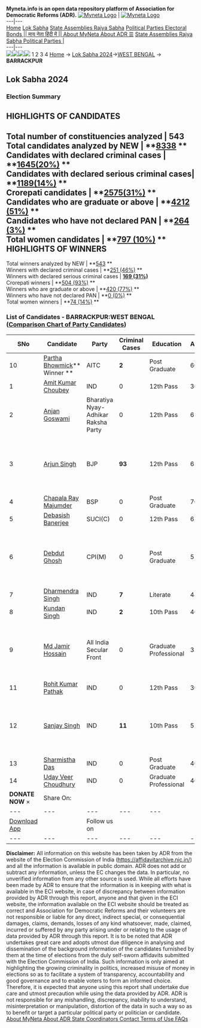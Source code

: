 **Myneta.info is an open data repository platform of Association for Democratic Reforms (ADR).**
[![Myneta Logo](https://www.myneta.info/lib/img/myneta-logo.png)](https://www.myneta.info/) | [![Myneta Logo](https://www.myneta.info/lib/img/adr-logo.png)](https://adrindia.org)  
---|---  
[Home](https://www.myneta.info/) [Lok Sabha](https://www.myneta.info/#ls "Lok Sabha") [ State Assemblies ](https://www.myneta.info/#sa "State Assemblies") [Rajya Sabha](https://www.myneta.info/#rs "Rajya Sabha") [Political Parties ](https://www.myneta.info/party "Political Parties") [ Electoral Bonds ](https://www.myneta.info/electoral_bonds "Electoral Bonds") [ || माय नेता हिंदी में || ](https://translate.google.co.in/translate?prev=hp&hl=en&js=y&u=www.myneta.info&sl=en&tl=hi&history_state0=) [ About MyNeta ](https://adrindia.org/content/about-myneta) [ About ADR ](https://adrindia.org/about-adr/who-we-are) [☰](javascript:void\(0\))
[ State Assemblies ](https://www.myneta.info/#sa "State Assemblies") [ Rajya Sabha ](https://www.myneta.info/#rs "Rajya Sabha") [ Political Parties ](https://www.myneta.info/party "Political Parties")
|   
---|---  
![](https://www.myneta.info/lib/img/banner/banner-1.png)![](https://www.myneta.info/lib/img/banner/banner-2.png)![](https://www.myneta.info/lib/img/banner/banner-3.png)![](https://www.myneta.info/lib/img/banner/banner-4.png)
1  2  3  4 
[Home](https://www.myneta.info/) → [Lok Sabha 2024](https://www.myneta.info/LokSabha2024/)→[WEST BENGAL](https://www.myneta.info/LokSabha2024/index.php?action=show_constituencies&state_id=36) → **BARRACKPUR**
### 
## Lok Sabha 2024
###  Election Summary 
HIGHLIGHTS OF CANDIDATES  
---  
Total number of constituencies analyzed |  543   
Total candidates analyzed by NEW | **[8338](https://www.myneta.info/LokSabha2024/index.php?action=summary&subAction=candidates_analyzed&sort=candidate#summary) **  
Candidates with declared criminal cases | **[1645(20%)](https://www.myneta.info/LokSabha2024/index.php?action=summary&subAction=crime&sort=candidate#summary) **  
Candidates with declared serious criminal cases| **[1189(14%)](https://www.myneta.info/LokSabha2024/index.php?action=summary&subAction=serious_crime&sort=candidate#summary) **  
Crorepati candidates | **[2575(31%)](https://www.myneta.info/LokSabha2024/index.php?action=summary&subAction=crorepati&sort=candidate#summary) **  
Candidates who are graduate or above | **[4212 (51%)](https://www.myneta.info/LokSabha2024/index.php?action=summary&subAction=education&sort=candidate#summary) **  
Candidates who have not declared PAN | **[264 (3%)](https://www.myneta.info/LokSabha2024/index.php?action=summary&subAction=without_pan&sort=candidate#summary) **  
Total women candidates | **[797 (10%)](https://www.myneta.info/LokSabha2024/index.php?action=summary&subAction=women_candidate&sort=candidate#summary) **  
HIGHLIGHTS OF WINNERS  
---  
Total winners analyzed by NEW | **[543](https://www.myneta.info/LokSabha2024/index.php?action=summary&subAction=winner_analyzed&sort=candidate#summary) **  
Winners with declared criminal cases | **[251 (46%)](https://www.myneta.info/LokSabha2024/index.php?action=summary&subAction=winner_crime&sort=candidate#summary) **  
Winners with declared serious criminal cases | **[169 (31%)](https://www.myneta.info/LokSabha2024/index.php?action=summary&subAction=winner_serious_crime&sort=candidate#summary)**  
Crorepati winners | **[504 (93%)](https://www.myneta.info/LokSabha2024/index.php?action=summary&subAction=winner_crorepati&sort=candidate#summary) **  
Winners who are graduate or above | **[420 (77%)](https://www.myneta.info/LokSabha2024/index.php?action=summary&subAction=winner_education&sort=candidate#summary) **  
Winners who have not declared PAN | **[0 (0%)](https://www.myneta.info/LokSabha2024/index.php?action=summary&subAction=winner_without_pan&sort=candidate#summary) **  
Total women winners | **[74 (14%)](https://www.myneta.info/LokSabha2024/index.php?action=summary&subAction=winner_women&sort=candidate#summary) **  
### List of Candidates - BARRACKPUR:WEST BENGAL ([Comparison Chart of Party Candidates](https://www.myneta.info/LokSabha2024/comparisonchart.php?constituency_id=554))
SNo | Candidate| Party| Criminal Cases| Education| Age| Total Assets| Liabilities  
---|---|---|---|---|---|---|---  
10  | [Partha Bhowmick](https://www.myneta.info/LokSabha2024/candidate.php?candidate_id=7118)** Winner ** | AITC | **2** | Post Graduate| 60 | Rs 5,42,35,841 ~ 5 Crore+ | Rs 1,10,51,557 ~ 1 Crore+  
1  | [Amit Kumar Choubey](https://www.myneta.info/LokSabha2024/candidate.php?candidate_id=7331) | IND | 0 | 12th Pass| 36 | Rs 30,21,239 ~ 30 Lacs+ | Rs 0 ~   
2  | [Anjan Goswami](https://www.myneta.info/LokSabha2024/candidate.php?candidate_id=7119) | Bharatiya Nyay-Adhikar Raksha Party | 0 | 12th Pass| 61 | Rs 5,15,000 ~ 5 Lacs+ | Rs 0 ~   
3  | [Arjun Singh](https://www.myneta.info/LokSabha2024/candidate.php?candidate_id=7120) | BJP | **93** | 12th Pass| 62 | ![](https://myneta.info/image_v2.php?myneta_folder=LokSabha2024&candidate_id=7120&col=ta) | ![](https://myneta.info/image_v2.php?myneta_folder=LokSabha2024&candidate_id=7120&col=lia)  
4  | [Chapala Ray Majumder](https://www.myneta.info/LokSabha2024/candidate.php?candidate_id=7123) | BSP | 0 | Post Graduate| 70 | Rs 36,31,015 ~ 36 Lacs+ | Rs 0 ~   
5  | [Debasish Banerjee](https://www.myneta.info/LokSabha2024/candidate.php?candidate_id=7122) | SUCI(C) | 0 | 12th Pass| 61 | Rs 83,42,522 ~ 83 Lacs+ | Rs 0 ~   
6  | [Debdut Ghosh](https://www.myneta.info/LokSabha2024/candidate.php?candidate_id=7117) | CPI(M) | 0 | Post Graduate| 52 | ![](https://myneta.info/image_v2.php?myneta_folder=LokSabha2024&candidate_id=7117&col=ta) | ![](https://myneta.info/image_v2.php?myneta_folder=LokSabha2024&candidate_id=7117&col=lia)  
7  | [Dharmendra Singh](https://www.myneta.info/LokSabha2024/candidate.php?candidate_id=7114) | IND | **7** | Literate| 48 | Rs 71,73,653 ~ 71 Lacs+ | Rs 0 ~   
8  | [Kundan Singh](https://www.myneta.info/LokSabha2024/candidate.php?candidate_id=7332) | IND | **2** | 10th Pass| 40 | Rs 11,59,020 ~ 11 Lacs+ | Rs 0 ~   
9  | [Md Jamir Hossain](https://www.myneta.info/LokSabha2024/candidate.php?candidate_id=7116) | All India Secular Front | 0 | Graduate Professional| 32 | ![](https://myneta.info/image_v2.php?myneta_folder=LokSabha2024&candidate_id=7116&col=ta) | ![](https://myneta.info/image_v2.php?myneta_folder=LokSabha2024&candidate_id=7116&col=lia)  
11  | [Rohit Kumar Pathak](https://www.myneta.info/LokSabha2024/candidate.php?candidate_id=7329) | IND | 0 | 12th Pass| 30 | Rs 15,041 ~ 15 Thou+ | Rs 0 ~   
12  | [Sanjay Singh](https://www.myneta.info/LokSabha2024/candidate.php?candidate_id=7334) | IND | **11** | 10th Pass| 52 | ![](https://myneta.info/image_v2.php?myneta_folder=LokSabha2024&candidate_id=7334&col=ta) | ![](https://myneta.info/image_v2.php?myneta_folder=LokSabha2024&candidate_id=7334&col=lia)  
13  | [Sharmistha Das](https://www.myneta.info/LokSabha2024/candidate.php?candidate_id=7327) | IND | 0 | Post Graduate| 40 | Rs 17,17,096 ~ 17 Lacs+ | Rs 2,56,586 ~ 2 Lacs+  
14  | [Uday Veer Choudhury](https://www.myneta.info/LokSabha2024/candidate.php?candidate_id=7115) | IND | 0 | Graduate Professional| 46 | Rs 33,84,845 ~ 33 Lacs+ | Rs 0 ~   
|  **DONATE NOW** × |  Share On:  | [](https://api.whatsapp.com/send?text=https%3A%2F%2Fmyneta.info%2Fpunjab2022%2Findex.php%3Faction%3Dshow_constituencies%26state_id%3D19) | [](https://www.facebook.com/sharer/sharer.php?u=https%3A%2F%2Fmyneta.info%2Fpunjab2022%2Findex.php%3Faction%3Dshow_constituencies%26state_id%3D19) | [](https://twitter.com/share?url=https%3A%2F%2Fmyneta.info%2Fpunjab2022%2Findex.php%3Faction%3Dshow_constituencies%26state_id%3D19)  
---|---|---|---|---  
| [ Download App ](https://play.google.com/store/apps/details?id=com.webrosoft.myneta1&pcampaignid=pcampaignidMKT-Other-global-all-co-prtnr-py-PartBadge-Mar2515-1) | [](https://play.google.com/store/apps/details?id=com.webrosoft.myneta1&pcampaignid=pcampaignidMKT-Other-global-all-co-prtnr-py-PartBadge-Mar2515-1) |  Follow us on  | [](https://www.facebook.com/adrindia.org/) | [](https://twitter.com/adrspeaks) | [](https://groups.google.com/g/national-election-watch?hl=en&pli=1) | [](https://www.instagram.com/adrspeaks/) | [](https://www.youtube.com/user/adrspeaks) | [](https://sharechat.com/profile/adrspeaks)  
---|---|---|---|---|---|---|---|---  
**Disclaimer:** All information on this website has been taken by ADR from the website of the Election Commission of India (https://affidavitarchive.nic.in/) and all the information is available in public domain. ADR does not add or subtract any information, unless the EC changes the data. In particular, no unverified information from any other source is used. While all efforts have been made by ADR to ensure that the information is in keeping with what is available in the ECI website, in case of discrepancy between information provided by ADR through this report, anyone and that given in the ECI website, the information available on the ECI website should be treated as correct and Association for Democratic Reforms and their volunteers are not responsible or liable for any direct, indirect special, or consequential damages, claims, demands, losses of any kind whatsoever, made, claimed, incurred or suffered by any party arising under or relating to the usage of data provided by ADR through this report. It is to be noted that ADR undertakes great care and adopts utmost due diligence in analysing and dissemination of the background information of the candidates furnished by them at the time of elections from the duly self-sworn affidavits submitted with the Election Commission of India. Such information is only aimed at highlighting the growing criminality in politics, increased misuse of money in elections so as to facilitate a system of transparency, accountability and good governance and to enable voters to form an informed choice. Therefore, it is expected that anyone using this report shall undertake due care and utmost precaution while using the data provided by ADR. ADR is not responsible for any mishandling, discrepancy, inability to understand, misinterpretation or manipulation, distortion of the data in such a way so as to benefit or target a particular political party or politician or candidate. 
[ About MyNeta ](https://adrindia.org/content/about-myneta) [ About ADR ](https://adrindia.org/about-adr/who-we-are) [ State Coordinators ](https://adrindia.org/about-adr/state-coordinators) [ Contact ](https://adrindia.org/contact-us) [ Terms of Use ](https://adrindia.org/content/adr-terms-use) [ FAQs ](https://adrindia.org/content/faqs)
